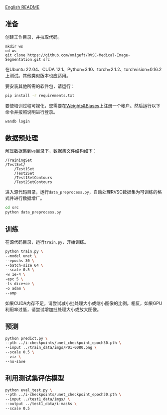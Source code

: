 [English README](README.md)

## 准备

创建工作目录，并拉取代码。

```
mkdir ws
cd ws
git clone https://github.com/omigeft/RVSC-Medical-Image-Segmentation.git src
```


在Ubuntu 22.04、CUDA 12.1、Python=3.10、torch=2.1.2、torchvision=0.16.2上测试。其他类似版本也应适用。

要安装其他所需的软件包，请运行：

```sh
pip install -r requirements.txt
```

要使培训过程可视化，您需要在[Weights&Biases](https://wandb.ai/)上注册一个帐户。然后运行以下命令并按照说明进行登录。

```sh
wandb login
```

## 数据预处理

解压数据集到`ws`目录下，数据集文件结构如下：

```
/TrainingSet
/TestSet/
    /Test1Set
    /Test2Set
    /Test1SetContours
    /Test2SetContours
```

进入源代码目录，运行`data_preprocess.py`，自动处理RVSC数据集为可训练的格式并进行数据增广。

```sh
cd src
python data_preprocess.py
```

## 训练

在源代码目录，运行`train.py`，开始训练。

```sh
python train.py \
--model unet \
--epochs 30 \
--batch-size 64 \
--scale 0.5 \
-w 1e-4 \
-epc 5 \
-ls dice+ce \
-o adam \
--amp
```

如果CUDA内存不足，请尝试减小批处理大小或缩小图像的比例。相反，如果GPU利用率过低，请尝试增加批处理大小或放大图像。 

## 预测

```sh
python predict.py \
--pth ../i-checkpoints/unet_checkpoint_epoch30.pth \
--input ../train_data/imgs/P01-0080.png \
--scale 0.5 \
--viz \
--no-save
```

## 利用测试集评估模型

```sh
python eval_test.py \
--pth ../i-checkpoints/unet_checkpoint_epoch30.pth \
--input ../test1_data/imgs/ \
--output ../test1_data/i-masks \
--scale 0.5
```